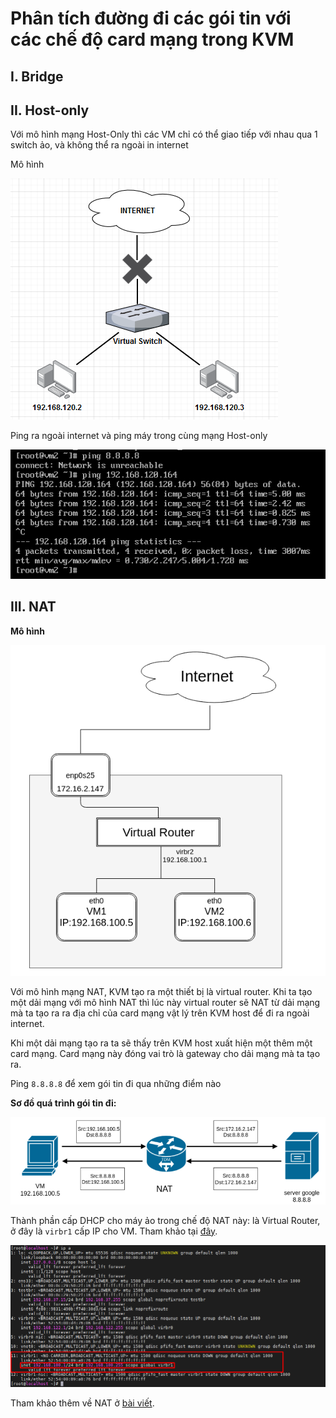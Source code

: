# Phân tích đường đi các gói tin với các chế độ card mạng trong KVM

## I. Bridge


## II. Host-only
Với mô hình mạng Host-Only thì  các VM chỉ có thể giao tiếp với nhau qua 1 switch ảo, và không thể ra ngoài in internet

Mô hình

<img src = "..\images\Screenshot_98.png">

Ping ra ngoài internet và ping máy trong cùng mạng Host-only

<img src = "..\images\Screenshot_99.png">

## III. NAT
**Mô hình**

<img src ="..\images\Screenshot_96.png">

Với mô hình mạng NAT, KVM tạo ra một thiết bị là virtual router. Khi ta tạo một dải mạng với mô hình NAT thì lúc này virtual router sẽ NAT từ dải mạng mà ta tạo ra ra địa chỉ của card mạng vật lý trên KVM host để đi ra ngoài internet.

Khi một dải mạng tạo ra ta sẽ thấy trên KVM host xuất hiện một thêm một card mạng. Card mạng này đóng vai trò là gateway cho dải mạng mà ta tạo ra.


Ping `8.8.8.8` để xem gói tin đi qua những điểm nào

**Sơ đồ quá trình gói tin đi:**

<img src ="..\images\Screenshot_97.png">

Thành phần cấp DHCP cho máy ảo trong chế độ NAT này: là Virtual Router, ở đây là `virbr1` cấp IP cho VM. Tham khảo tại [đây](https://blog.cloud365.vn/ccna/dhcp_KVM/).

<img src = "..\images\Screenshot_117.png">


Tham khảo thêm về NAT ở [bài viết](https://blog.cloud365.vn/linux/mo-hinh-mang-nat-kvm/).